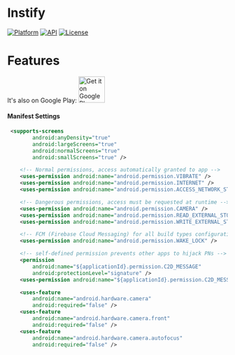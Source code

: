 # Instify
[![Platform](https://img.shields.io/badge/platform-android-green.svg)](http://developer.android.com/index.html)
[![API](https://img.shields.io/badge/API-16%2B-brightgreen.svg?style=flat)](https://android-arsenal.com/api?level=7)
[![License](https://img.shields.io/badge/License-MIT-blue.svg?style=flat)](http://opensource.org/licenses/MIT)

# Features

It's also on Google Play:
<a href="https://play.google.com/store/apps/details?id=com.instify.android" target="_blank">
  <img alt="Get it on Google Play"
      src="https://play.google.com/intl/en_us/badges/images/generic/en-play-badge.png" height="60"/>
</a>

#### Manifest Settings

```xml
 <supports-screens
        android:anyDensity="true"
        android:largeScreens="true"
        android:normalScreens="true"
        android:smallScreens="true" />

    <!-- Normal permissions, access automatically granted to app -->
    <uses-permission android:name="android.permission.VIBRATE" />
    <uses-permission android:name="android.permission.INTERNET" />
    <uses-permission android:name="android.permission.ACCESS_NETWORK_STATE" />

    <!-- Dangerous permissions, access must be requested at runtime -->
    <uses-permission android:name="android.permission.CAMERA" />
    <uses-permission android:name="android.permission.READ_EXTERNAL_STORAGE" />
    <uses-permission android:name="android.permission.WRITE_EXTERNAL_STORAGE" />

    <!-- FCM (Firebase Cloud Messaging) for all build types configuration -->
    <uses-permission android:name="android.permission.WAKE_LOCK" />

    <!-- self-defined permission prevents other apps to hijack PNs -->
    <permission
        android:name="${applicationId}.permission.C2D_MESSAGE"
        android:protectionLevel="signature" />
    <uses-permission android:name="${applicationId}.permission.C2D_MESSAGE" />

    <uses-feature
        android:name="android.hardware.camera"
        android:required="false" />
    <uses-feature
        android:name="android.hardware.camera.front"
        android:required="false" />
    <uses-feature
        android:name="android.hardware.camera.autofocus"
        android:required="false" />
